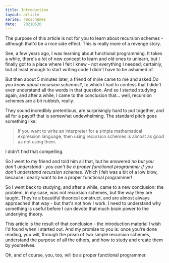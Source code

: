 ```yaml
---
title: Introduction
layout: article
series: recschemes
date:   20210520
---
```


The purpose of this article is not for you to learn about recursion schemes - although that'd be a nice side effect. This is really more of a revenge story.

See, a few years ago, I was learning about functional programming. It takes a while, there's a lot of new concept to learn and old ones to unlearn, but I finally got to a place where I felt I knew - not everything I needed, certainly, but at least enough to start writing code I didn't have to be ashamed of.

But then about 5 minutes later, a friend of mine came to me and asked _Do you know about recursion schemes?_, to which I had to confess that I didn't even understand all the words in that question. And so I started studying again, and after a while, I came to the conclusion that... well, recursion schemes are a bit rubbish, really.

They sound incredibly pretentious, are surprisingly hard to put together, and all for a payoff that is somewhat undewhelming. The standard pitch goes something like:

> If you want to write an interpreter for a simple mathematical expression language, then using recursion schemes is almost as good as not using them.

I didn't find that compelling.

So I went to my friend and told him all that, but he answered _no but you don't understand - you can't be a proper functional programmer if you don't understand recursion schemes_. Which I felt was a bit of a low blow, because I dearly want to be a proper functional programmer!

So I went back to studying, and after a while, came to a new conclusion: the problem, in my case, was not recursion schemes, but the way they are taught. They're a beautiful theorical construct, and are almost always approached that way - but that's not how I work. I need to understand why something is useful before I can devote that much brain power to the underlying theory.

This article is the result of that conclusion - the introduction material I wish I'd found when I started out. And my promise to you is: once you're done reading, you will, through the prism of two simple recursion schemes, understand the purpose of all the others, and how to study and create them by yourselves.

Oh, and of course, you, too, will be a proper functional programmer.
